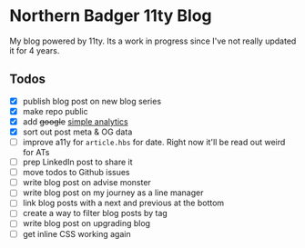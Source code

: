 # Northern Badger 11ty Blog

My blog powered by 11ty. Its a work in progress since I've not really updated it for 4 years.

## Todos

- [x] publish blog post on new blog series
- [x] make repo public
- [x] add ~~google~~ [simple analytics](https://www.simpleanalytics.com/)
- [x] sort out post meta & OG data
- [ ] improve a11y for `article.hbs` for date. Right now it'll be read out weird for ATs
- [ ] prep LinkedIn post to share it
- [ ] move todos to Github issues
- [ ] write blog post on advise monster
- [ ] write blog post on my journey as a line manager
- [ ] link blog posts with a next and previous at the bottom
- [ ] create a way to filter blog posts by tag
- [ ] write blog post on upgrading blog
- [ ] get inline CSS working again
